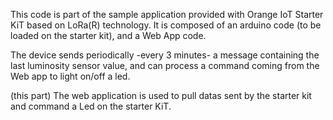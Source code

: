 This code is part of the sample application provided with Orange IoT Starter KiT based on LoRa(R) technology.
It is composed of an arduino code (to be loaded on the starter kit), and a Web App code.

The device sends periodically -every 3 minutes- a message containing the last luminosity sensor value, and can process a command coming from the Web app to light on/off a led.

(this part) The web application is used to pull datas sent by the starter kit and command a Led on the starter KiT.
